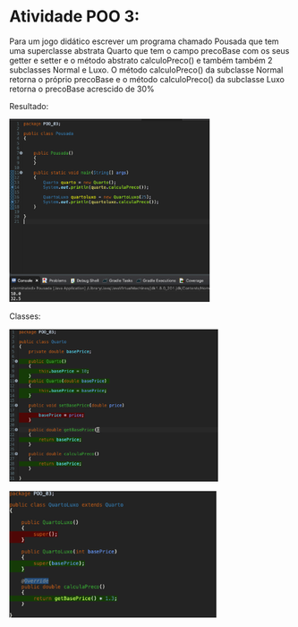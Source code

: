 # Atividade POO 3:

  Para um jogo didático escrever um programa chamado Pousada que tem uma superclasse abstrata Quarto que tem o campo precoBase com os seus getter e setter e o método abstrato calculoPreco() e também também 2 subclasses Normal e Luxo. O método calculoPreco() da subclasse Normal retorna o próprio precoBase e o método calculoPreco() da subclasse Luxo retorna o precoBase acrescido de 30%

Resultado:
 
![Result](img1.png)

Classes:

![Class1](img2.png)

![Class1](img3.png)
